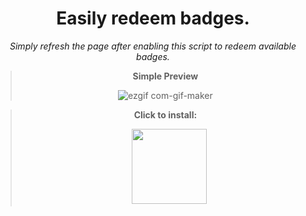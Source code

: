 <div align="center"> 

# Easily redeem badges.

*Simply refresh the page after enabling this script to redeem available badges.*
  
> **Simple Preview**
>
> ![ezgif com-gif-maker](https://user-images.githubusercontent.com/96681438/220720218-7d1c1e1c-5e1c-4570-b28e-598c0d54c971.gif)


> **Click to install:**
>
>  ㅤ[<img src="https://cdn.discordapp.com/attachments/1078001837573144576/1078001855629623397/Bez_tytuu.png" width="120"/>](https://github.com/LowOnGravity/KoGaMa/raw/main/Website%20Addons/EasyReedemableBadges/Script%20%26%20Source%20Code/EasyBadges.user.js)



</div>
